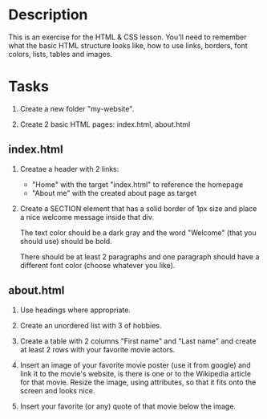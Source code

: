 # Description

This is an exercise for the HTML & CSS lesson. You'll need to remember what the basic HTML structure looks like, how to use links, borders, font colors, lists, tables and images.

# Tasks

1. Create a new folder "my-website".

2. Create 2 basic HTML pages: index.html, about.html

## index.html

1. Creatae a header with 2 links:
    * "Home" with the target "index.html" to reference the homepage
    * "About me" with the created about page as target
    
2. Create a SECTION element that has a solid border of 1px size and place a nice welcome
      message inside that div.
   
      The text color should be a dark gray and the word "Welcome" (that you should use)
      should be bold.
   
      There should be at least 2 paragraphs and one paragraph should have a different
      font color (choose whatever you like).

## about.html

1. Use headings where appropriate.

2. Create an unordered list with 3 of hobbies.

3. Create a table with 2 columns "First name" and "Last name" and create at least 2 
	rows with your favorite movie actors.

4. Insert an image of your favorite movie poster (use it from google) and link it to the movie's website, is there is one or to the Wikipedia article for that movie. Resize the image, using attributes, so that it fits onto the screen and looks nice.

5. Insert your favorite (or any) quote of that movie below the image.